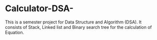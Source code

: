 # Calculator-DSA-
This is a semester project for Data Structure and Algorithm (DSA).
It consists of Stack, Linked list and Binary search tree for the calculation of Equation.
